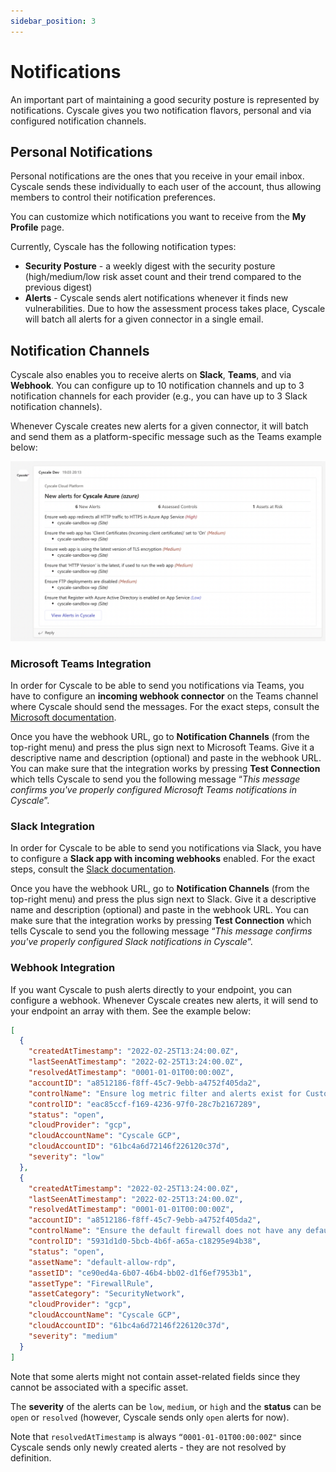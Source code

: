 ```yaml
---
sidebar_position: 3
---
```


# Notifications

An important part of maintaining a good security posture is represented by notifications. Cyscale gives you two notification flavors, personal and via configured notification channels.

## Personal Notifications

Personal notifications are the ones that you receive in your email inbox. Cyscale sends these individually to each user of the account, thus allowing members to control their notification preferences.

You can customize which notifications you want to receive from the **My Profile** page.

Currently, Cyscale has the following notification types:

- **Security Posture** - a weekly digest with the security posture (high/medium/low risk asset count and their trend compared to the previous digest)
- **Alerts** - Cyscale sends alert notifications whenever it finds new vulnerabilities. Due to how the assessment process takes place, Cyscale will batch all alerts for a given connector in a single email.

## Notification Channels

Cyscale also enables you to receive alerts on **Slack**, **Teams**, and via **Webhook**. You can configure up to 10 notification channels and up to 3 notification channels for each provider (e.g., you can have up to 3 Slack notification channels).

Whenever Cyscale creates new alerts for a given connector, it will batch and send them as a platform-specific message such as the Teams example below:

![Alerts via Teams Notification Channel](/img/alerts-teams.png)

### Microsoft Teams Integration

In order for Cyscale to be able to send you notifications via Teams, you have to configure an **incoming webhook connector** on the Teams channel where Cyscale should send the messages. For the exact steps, consult the [Microsoft documentation](https://docs.microsoft.com/en-us/microsoftteams/platform/webhooks-and-connectors/how-to/add-incoming-webhook).

Once you have the webhook URL, go to **Notification Channels** (from the top-right menu) and press the plus sign next to Microsoft Teams. Give it a descriptive name and description (optional) and paste in the webhook URL. You can make sure that the integration works by pressing **Test Connection** which tells Cyscale to send you the following message “_This message confirms you've properly configured Microsoft Teams notifications in Cyscale_”.

### Slack Integration

In order for Cyscale to be able to send you notifications via Slack, you have to configure a **Slack app with incoming webhooks** enabled. For the exact steps, consult the [Slack documentation](https://api.slack.com/messaging/webhooks).

Once you have the webhook URL, go to **Notification Channels** (from the top-right menu) and press the plus sign next to Slack. Give it a descriptive name and description (optional) and paste in the webhook URL. You can make sure that the integration works by pressing **Test Connection** which tells Cyscale to send you the following message “_This message confirms you've properly configured Slack notifications in Cyscale_”.

### Webhook Integration

If you want Cyscale to push alerts directly to your endpoint, you can configure a webhook. Whenever Cyscale creates new alerts, it will send to your endpoint an array with them. See the example below:

```json
[
  {
    "createdAtTimestamp": "2022-02-25T13:24:00.0Z",
    "lastSeenAtTimestamp": "2022-02-25T13:24:00.0Z",
    "resolvedAtTimestamp": "0001-01-01T00:00:00Z",
    "accountID": "a8512186-f8ff-45c7-9ebb-a4752f405da2",
    "controlName": "Ensure log metric filter and alerts exist for Custom Role changes",
    "controlID": "eac85ccf-f169-4236-97f0-28c7b2167289",
    "status": "open",
    "cloudProvider": "gcp",
    "cloudAccountName": "Cyscale GCP",
    "cloudAccountID": "61bc4a6d72146f226120c37d",
    "severity": "low"
  },
  {
    "createdAtTimestamp": "2022-02-25T13:24:00.0Z",
    "lastSeenAtTimestamp": "2022-02-25T13:24:00.0Z",
    "resolvedAtTimestamp": "0001-01-01T00:00:00Z",
    "accountID": "a8512186-f8ff-45c7-9ebb-a4752f405da2",
    "controlName": "Ensure the default firewall does not have any default rules besides http and https",
    "controlID": "5931d1d0-5bcb-4b6f-a65a-c18295e94b38",
    "status": "open",
    "assetName": "default-allow-rdp",
    "assetID": "ce90ed4a-6b07-46b4-bb02-d1f6ef7953b1",
    "assetType": "FirewallRule",
    "assetCategory": "SecurityNetwork",
    "cloudProvider": "gcp",
    "cloudAccountName": "Cyscale GCP",
    "cloudAccountID": "61bc4a6d72146f226120c37d",
    "severity": "medium"
  }
]
```

Note that some alerts might not contain asset-related fields since they cannot be associated with a specific asset.

The **severity** of the alerts can be `low`, `medium`, or `high` and the **status** can be `open` or `resolved` (however, Cyscale sends only `open` alerts for now).

Note that `resolvedAtTimestamp` is always `“0001-01-01T00:00:00Z"` since Cyscale sends only newly created alerts - they are not resolved by definition.
